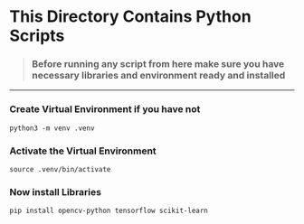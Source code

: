 # This Directory Contains Python Scripts
> ###  Before running any script from here make sure you have necessary libraries and environment ready and installed
___
### Create Virtual Environment if you have not
`python3 -m venv .venv `
### Activate the Virtual Environment
`source .venv/bin/activate`

### Now install Libraries
`pip install opencv-python tensorflow scikit-learn`